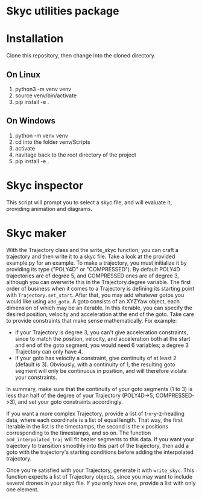 # Skyc utilities package 
# Installation
Clone this repository, then change into the cloned directory.
## On Linux
1. python3 -m venv venv
2. source venv/bin/activate
3. pip install -e .
## On Windows
1. python -m venv venv
2. cd into the folder venv/Scripts
3. activate
4. navitage back to the root directory of the project
5. pip install -e .
# Skyc inspector
This script will prompt you to select a skyc file, and will evaluate it, providing animation
and diagrams.
# Skyc maker
With the Trajectory class and the write_skyc function, you can craft a trajectory
and then write it to a skyc file. Take a look at the provided example.py for an example. 
To make a trajectory, you must initialize it by providing its type ("POLY4D" or "COMPRESSED").
By default POLY4D trajectories are of degree 5, and COMPRESSED ones are of degree 3, although
you can overwrite this in the Trajectory.degree variable. The first order of business when it
comes to a Trajectory is defining its starting point with `Trajectory.set_start`. After that,
you may add whatever gotos you would like using `add_goto`. A goto consists of an XYZYaw
object, each dimension of which may be an iterable. In this iterable, you can specify the desired
position, velocity and acceleration at the end of the goto. Take care to provide constraints that
make sense mathematically. For example:
- if your Trajectory is degree 3, you can't give acceleration constraints, since to match the 
position, velocity, and acceleration both at the start and end of the goto segment, you would
need 6 variables; a degree 3 Trajectory can only have 4.
- if your goto has velocity a constraint, give continuity of at least 2 (default is 3). Obviously,
with a continuity of 1, the resulting goto segment will only be continuous in position, and will
therefore violate your constraints. 

In summary, make sure that the continuity of your goto segments (1 to 3) is less than half of the
degree of your Trajectory (POLY4D->5, COMPRESSED->3), and set your goto constraints accordingly.

If you want a more complex Trajectory, provide a list of t-x-y-z-heading data, where each coordinate
is a list of equal length. That way, the first iterable in the list is the timestamps, the second 
is the x positions corresponding to the timestamps, and so on. The function `add_interpolated_traj` 
will fit bezier segments to this data. If you want your trajectory to transition smoothly into this 
part of the trajectory, then add a goto with the trajectory's starting conditions before adding 
the interpolated trajectory. 

Once you're satisfied with your Trajectory, generate it with `write_skyc`. This function expects a 
list of Trajectory objects, since you may want to include several drones in your skyc file. If you
only have one, provide a list with only one element.